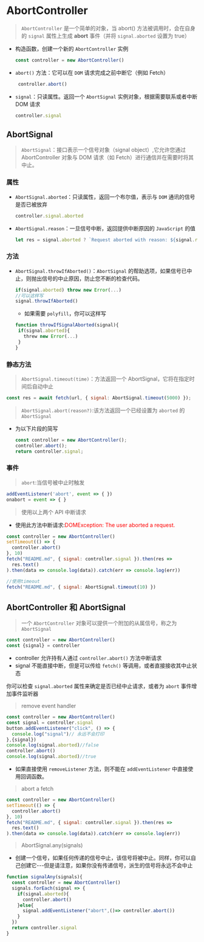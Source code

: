 
# AbortController

>`AbortController` 是一个简单的对象，当 abort() 方法被调用时，会在自身的 `signal` 属性上生成 **abort** 事件（并将 `signal.aborted` 设置为 true）

* 构造函数，创建一个新的 `AbortController` 实例

  ```js
  const controller = new AbortController()
  ```

* `abort()` 方法：它可以在 `DOM` 请求完成之前中断它（例如 Fetch）

   ```js
    controller.abort()
    ```

* `signal`：只读属性。返回一个 `AbortSignal` 实例对象，根据需要联系或者中断 DOM 请求

   ```js
   controller.signal
   ```

## AbortSignal

> `AbortSignal`：接口表示一个信号对象（signal object）,它允许您通过 AbortController 对象与 DOM 请求（如 Fetch）进行通信并在需要时将其中止。

### 属性

* `AbortSignal.aborted`：只读属性，返回一个布尔值，表示与 `DOM` 通讯的信号是否已被放弃

    ```js
    controller.signal.aborted
    ```

* `AbortSignal.reason`：一旦信号中断，返回提供中断原因的 `JavaScript` 的值

   ```js
   let res = signal.aborted ? `Request aborted with reason: ${signal.reason}` : 'Request not aborted'
   ```

### **方法**

* `AbortSignal.throwIfAborted()`：`AbortSignal` 的帮助选项，如果信号已中止，则抛出信号的中止原因，防止您不断的检查代码。

   ```js
   if(signal.aborted) throw new Error(...)
   //可以这样写
   signal.throwIfAborted()
   ```

  * 如果需要 `polyfill`，你可以这样写

   ```js
   function throwIfSignalAborted(signal){
    if(signal.aborted){
      threw new Error(...)
    }
   }
   ```

### **静态方法**

>`AbortSignal.timeout(time)`：方法返回一个 AbortSignal，它将在指定时间后自动中止

   ```js
   const res = await fetch(url, { signal: AbortSignal.timeout(5000) });
   ```

>`AbortSignal.abort(reason?)`:该方法返回一个已经设置为 `aborted` 的 `AbortSignal`

* 为以下片段的简写

   ```js
   const controller = new AbortController();
   controller.abort();
   return controller.signal;
   ```

### **事件**

>`abort`:当信号被中止时触发

   ```js
   addEventListener('abort', event => { })
   onabort = event => { }
   ```

> 使用以上两个 API 中断请求

* 使用此方法中断请求:<span style="color:red">DOMException: The user aborted a request.</span>

```js
const controller = new AbortController()
setTimeout(() => {
  controller.abort()
}, 10)
fetch("README.md", { signal: controller.signal }).then(res =>
  res.text()
).then(data => console.log(data)).catch(err => console.log(err))

//使用timeout
fetch("README.md", { signal: AbortSignal.timeout(10) })
```

## AbortController 和 AbortSignal

> 一个 `AbortController` 对象可以提供一个附加的从属信号，称之为 `AbortSignal`

```js
const controller = new AbortController()
const {signal} = controller
```

* controller 允许持有人通过 `controller.abort()` 方法中断请求
* signal 不能直接中断，但是可以传给 `fetch()` 等调用，或者直接接收其中止状态

你可以检查 `signal.aborted` 属性来确定是否已经中止请求，或者为 `abort` 事件增加事件监听器

>remove event handler

```js
const controller = new AbortController()
const signal = controller.signal
button.addEventListener("click", () => {
  console.log("signal")// 永远不会打印
},{signal})
console.log(signal.aborted)//false
controller.abort()
console.log(signal.aborted)//true
```

* 如果直接使用 `removeListener` 方法，则不能在 `addEventListener` 中直接使用回调函数。

> abort a fetch

```js
const controller = new AbortController()
setTimeout(() => {
  controller.abort()
}, 10)
fetch("README.md", { signal: controller.signal }).then(res =>
  res.text()
).then(data => console.log(data)).catch(err => console.log(err))
```

> AbortSignal.any(signals)

* 创建一个信号，如果任何传递的信号中止，该信号将被中止。同样，你可以自己创建它---但是请注意，如果你没有传递信号，派生的信号将永远不会中止

```js
function signalAny(signals){
  const controller = new AbortController()
  signals.forEach(signal => {
    if(signal.aborted){
      controller.abort()    
    }else{
      signal.addEventListener("abort",()=> controller.abort())
    }
  })
  return controller.signal
}
```
